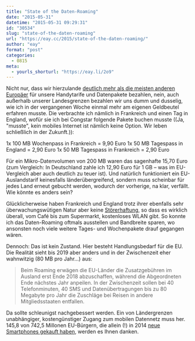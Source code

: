 ```yaml
---
title: "State of the Daten-Roaming"
date: "2015-05-31"
datetime: "2015-05-31 09:29:31"
id: "30534"
slug: "state-of-the-daten-roaming"
url: "https://eay.cc/2015/state-of-the-daten-roaming/"
author: "eay"
format: "post"
categories:
  - 0815
meta:
  - yourls_shorturl: "https://eay.li/2o9"
---
```


Nicht nur, dass wir hierzulande [deutlich mehr als die meisten anderen Europäer](http://welt.de/wirtschaft/webwelt/article141320502/Deutsche-zahlen-gewaltig-fuer-winziges-Datenvolumen.html) für unsere Handytarife und Datenpakete bezahlen, nein, auch außerhalb unserer Landesgrenzen bezahlen wir uns dumm und dusselig, wie ich in der vergangenen Woche einmal mehr am eigenen Geldbeutel erfahren musste. Die verbrachte ich nämlich in Frankreich und einen Tag in England, wofür sie ich bei Congstar folgende Pakete buchen musste ((Ja, "musste", kein mobiles Internet ist nämlich keine Option. Wir leben schließlich in der Zukunft.)):

1x 100 MB Wochenpass in Frankreich = 9,90 Euro 1x 50 MB Tagespass in England = 2,90 Euro 1x 50 MB Tagespass in Frankreich = 2,90 Euro

Für ein Mikro-Datenvolumen von 200 MB waren das sagenhafte 15,70 Euro (zum Vergleich: In Deutschland zahle ich 12,90 Euro für 1 GB – was im EU-Vergleich aber auch deutlich zu teuer ist). Und natürlich funktioniert ein EU-Auslandstarif keinesfalls länderübergreifend, sondern muss scheinbar für jedes Land erneut gebucht werden, wodurch der vorherige, na klar, verfällt. Wie könnte es anders sein?

Glücklicherweise haben Frankreich und England trotz ihrer ebenfalls sehr überwachungswütigen Natur aber keine [Störerhaftung](http://de.wikipedia.org/wiki/St%C3%B6rerhaftung), so dass es wirklich überall, vom Café bis zum Supermarkt, kostenloses WLAN gibt. So konnte ich das Daten-Roaming oftmals ausstellen und Bandbreite sparen, wo ansonsten noch viele weitere Tages- und Wochenpakete drauf gegangen wären.

Dennoch: Das ist kein Zustand. Hier besteht Handlungsbedarf für die EU. Die Realität sieht bis 2019 aber anders und in der Zwischenzeit eher wahnwitzig (80 MB pro Jahr...) aus:

> Beim Roaming erwägen die EU-Länder die Zusatzgebühren im Ausland erst Ende 2018 abzuschaffen, während die Abgeordneten Ende nächstes Jahr anpeilen. In der Zwischenzeit sollen bei 40 Telefonminuten, 40 SMS und Datenübertragungen bis zu 80 Megabyte pro Jahr die Zuschläge bei Reisen in andere Mitgliedsstaaten entfallen.

Da sollte schleunigst nachgebessert werden. Ein von Ländergrenzen unabhängiger, kostengünstiger Zugang zum mobilen Datennetz muss her. 145,8 von 742,5 Millonen EU-Bürgern, die allein (!) in 2014 [neue Smartphones gekauft haben](http://mobile-studien.de/2015/02/smartphone-markt-europa-gfk-studie-lte-nutzung-mobile-rueckblick-auf-kw-8/), werden es Ihnen danken.
